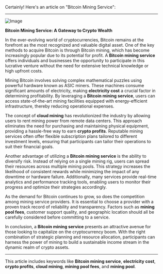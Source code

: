 Certainly! Here's an article on "Bitcoin Mining Service":

---

![Image](https://github.com/user-attachments/assets/b8266eee-691e-4ee1-99ef-bfa10d234fd4)

**Bitcoin Mining Service: A Gateway to Crypto Wealth**

In the ever-evolving world of cryptocurrencies, Bitcoin remains at the forefront as the most recognized and valuable digital asset. One of the key methods to acquire Bitcoin is through Bitcoin mining, which has become increasingly popular due to its potential for profit. A **Bitcoin mining service** offers individuals and businesses the opportunity to participate in this lucrative venture without the need for extensive technical knowledge or high upfront costs.

Mining Bitcoin involves solving complex mathematical puzzles using powerful hardware known as ASIC miners. These machines consume significant amounts of electricity, making **electricity cost** a crucial factor in determining profitability. By leveraging a **Bitcoin mining service**, users can access state-of-the-art mining facilities equipped with energy-efficient infrastructure, thereby reducing operational expenses.

The concept of **cloud mining** has revolutionized the industry by allowing users to rent mining power from remote data centers. This approach eliminates the need for purchasing and maintaining physical equipment, providing a hassle-free way to earn **crypto profits**. Reputable mining services often offer flexible subscription plans tailored to different investment levels, ensuring that participants can tailor their operations to suit their financial goals.

Another advantage of utilizing a **Bitcoin mining service** is the ability to diversify risk. Instead of relying on a single mining rig, users can spread their resources across multiple mining pools. This strategy increases the likelihood of consistent rewards while minimizing the impact of any downtime or hardware failure. Additionally, many services provide real-time analytics and performance tracking tools, enabling users to monitor their progress and optimize their strategies accordingly.

As the demand for Bitcoin continues to grow, so does the competition among mining service providers. It is essential to choose a provider with a proven track record of reliability and transparency. Factors such as **mining pool fees**, customer support quality, and geographic location should all be carefully considered before committing to a service.

In conclusion, a **Bitcoin mining service** presents an attractive avenue for those looking to capitalize on the cryptocurrency boom. With the right combination of strategic planning and resource allocation, participants can harness the power of mining to build a sustainable income stream in the dynamic realm of crypto assets.

--- 

This article includes keywords like **Bitcoin mining service**, **electricity cost**, **crypto profits**, **cloud mining**, **mining pool fees**, and **mining pool**.